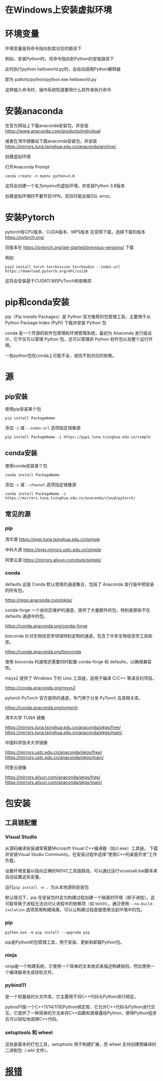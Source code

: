 # 在Windows上安装虚拟环境

# 环境变量

环境变量是将命令指向到其对应的路径下

例如，安装Python时，将命令指向到Python的安装路径下

此时执行python helloworld.py时，会自动调用Python解释器

即为 path/to/python/python.exe helloworld.py

这样输入命令时，操作系统知道要用什么软件来执行命令

# 安装anaconda

在官方网站上下载anaconda安装包，并安装
    https://www.anaconda.com/products/individual

或者在清华镜像站下载anaconda安装包，并安装
    https://mirrors.tuna.tsinghua.edu.cn/anaconda/archive/

创建虚拟环境

打开Anaconda Prompt

    conda create -n myenv python=3.8
这将会创建一个名为myenv的虚拟环境，并安装Python 3.8版本

创建虚拟环境时不要开启VPN，否则可能会报SSL error。



# 安装Pytorch

pytorch有CPU版本、CUDA版本、MPS版本
在官网下载，选择下载的版本
    https://pytorch.org/

旧版本在
https://pytorch.org/get-started/previous-versions/
下载

例如

    pip3 install torch torchvision torchaudio --index-url https://download.pytorch.org/whl/cu118
这将会安装基于CUDA11.8的PyTorch和依赖库

# pip和conda安装

pip（Pip Installs Packages）是 Python 官方推荐的包管理工具，主要用于从 Python Package Index (PyPI) 下载并安装 Python 包

conda 是一个开源的软件包管理和环境管理系统，最初为 Anaconda 发行版设计。它不仅可以管理 Python 包，还可以管理非 Python 软件包以及整个运行环境。

一些python包在conda上可能不全，或找不到对应的依赖。

# 源

## pip安装
使用pip安装某个包

    pip install PackageName
添加 `-i` 或 `--index-url` 选项指定镜像源

    pip install PackageName -i https://pypi.tuna.tsinghua.edu.cn/simple

## conda安装
使用conda安装某个包

    conda install PackageName
添加 `-c` 或 `--channel` 选项指定镜像源

    conda install PackageName -c https://mirrors.tuna.tsinghua.edu.cn/anaconda/cloud/pytorch/

## 常见的源
### pip
清华源  https://pypi.tuna.tsinghua.edu.cn/simple

中科大源    https://pypi.mirrors.ustc.edu.cn/simple

阿里云源    https://mirrors.aliyun.com/pypi/simple/

### conda
defaults
这是 Conda 默认使用的通道集合，包括了 Anaconda 发行版中预安装的所有包。

https://repo.anaconda.com/pkgs/

conda-forge
一个由社区维护的通道，提供了大量额外的包，特别是那些不在 defaults 通道中的包。

https://conda.anaconda.org/conda-forge

bioconda
针对生物信息学领域特别定制的通道，包含了许多生物信息学工具和库。

https://conda.anaconda.org/bioconda

使用 bioconda 时通常还需要同时配置 conda-forge 和 defaults，以确保兼容性。

msys2
提供了 Windows 下的 Unix 工具链，适用于编译 C/C++ 等语言的项目。

https://conda.anaconda.org/msys2

pytorch
PyTorch 官方提供的通道，专门用于分发 PyTorch 及其相关库。

https://conda.anaconda.org/pytorch

清华大学 TUNA 镜像

https://mirrors.tuna.tsinghua.edu.cn/anaconda/pkgs/free/
https://mirrors.tuna.tsinghua.edu.cn/anaconda/pkgs/main/

中国科学技术大学镜像

https://mirrors.ustc.edu.cn/anaconda/pkgs/free/
https://mirrors.ustc.edu.cn/anaconda/pkgs/main/

阿里云镜像

https://mirrors.aliyun.com/anaconda/pkgs/free/
https://mirrors.aliyun.com/anaconda/pkgs/main/

# 包安装

## 工具链配置
### Visual Studio
从源码编译安装通常需要Microsoft Visual C++编译器（如cl.exe）工具链。
下载并安装Visual Studio Community，在安装过程中选择“使用C++的桌面开发”工作负载。

设置环境变量以指向正确的MSVC工具链路径。可以通过运行vcvarsall.bat脚本来自动设置这些变量。

运行`pip install -e . `为从本地源码安装包

默认情况下，pip 在安装包时会为构建过程创建一个隔离的环境（即子进程）。这可能导致子进程无法访问父进程中的依赖项（如 torch）。通过使用 `--no-build-isolation` 选项禁用构建隔离，可以让构建过程直接使用当前环境中的包。

### pip
`python.exe -m pip install --upgrade pip`

pip是Python的包管理工具，用于安装、更新和卸载Python包。

### ninja
ninja是一个构建系统，它使用一个简单的文本格式来描述构建规则，然后使用一个编译器来生成目标文件。

### pybind11 
是一个轻量级的头文件库，它主要用于将C++代码与Python进行绑定。

pybind11是一个C++11/14/17的Python绑定库，它允许C++代码与Python进行交互。它提供了一种简单的方法来将C++函数和类暴露给Python，使得Python程序员可以轻松地调用C++代码。

### setuptools 和 wheel
这些是基本的打包工具，setuptools 用于构建扩展，而 wheel 支持创建预编译的二进制包（.whl 文件）。

# [报错](./error.md)